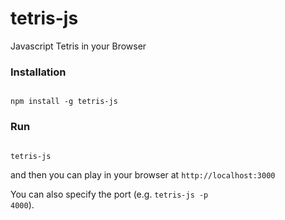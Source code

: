 # tetris-js
Javascript Tetris in your Browser

### Installation
<code>
npm install -g tetris-js
</code>

### Run
<code>
tetris-js
</code>

and then you can play in your browser at <code>http://localhost:3000</code>

You can also specify the port (e.g. <code>tetris-js -p 4000</code>).